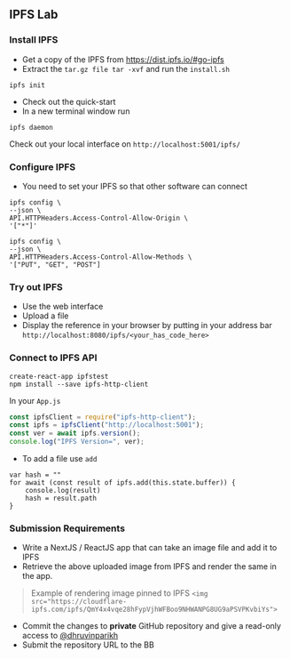 ## IPFS Lab

### Install IPFS

- Get a copy of the IPFS from https://dist.ipfs.io/#go-ipfs
- Extract the `tar.gz file tar -xvf` and run the `install.sh`

```
ipfs init
```

- Check out the quick-start
- In a new terminal window run

```
ipfs daemon
```

Check out your local interface on `http://localhost:5001/ipfs/`

### Configure IPFS

- You need to set your IPFS so that other software can connect

```
ipfs config \
--json \
API.HTTPHeaders.Access-Control-Allow-Origin \
'["*"]'
```

```
ipfs config \
--json \
API.HTTPHeaders.Access-Control-Allow-Methods \
'["PUT", "GET", "POST"]
```

### Try out IPFS

- Use the web interface
- Upload a file
- Display the reference in your browser by putting in your address bar `http://localhost:8080/ipfs/<your_has_code_here>`

### Connect to IPFS API

```
create-react-app ipfstest
npm install --save ipfs-http-client
```

In your `App.js`

```js
const ipfsClient = require("ipfs-http-client");
const ipfs = ipfsClient("http://localhost:5001");
const ver = await ipfs.version();
console.log("IPFS Version=", ver);
```

- To add a file use `add`

```
var hash = ""
for await (const result of ipfs.add(this.state.buffer)) {               
    console.log(result)
    hash = result.path
}
```

### Submission Requirements

* Write a NextJS / ReactJS app that can take an image file and add it to IPFS
* Retrieve the above uploaded image from IPFS and render the same in the app.
> Example of rendering image pinned to IPFS
>`<img src="https://cloudflare-ipfs.com/ipfs/QmY4x4vqe28hFypVjhWFBoo9NHWANPG8UG9aPSVPKvbiYs">`

* Commit the changes to **private** GitHub repository and give a read-only access to [@dhruvinparikh](https://github.com/dhruvinparikh)
* Submit the repository URL to the BB
